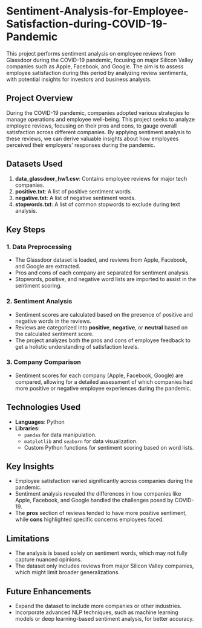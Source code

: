 # Sentiment-Analysis-for-Employee-Satisfaction-during-COVID-19-Pandemic

This project performs sentiment analysis on employee reviews from Glassdoor during the COVID-19 pandemic, focusing on major Silicon Valley companies such as Apple, Facebook, and Google. The aim is to assess employee satisfaction during this period by analyzing review sentiments, with potential insights for investors and business analysts.

## Project Overview

During the COVID-19 pandemic, companies adopted various strategies to manage operations and employee well-being. This project seeks to analyze employee reviews, focusing on their pros and cons, to gauge overall satisfaction across different companies. By applying sentiment analysis to these reviews, we can derive valuable insights about how employees perceived their employers' responses during the pandemic.

## Datasets Used
1. **data_glassdoor_hw1.csv**: Contains employee reviews for major tech companies.
2. **positive.txt**: A list of positive sentiment words.
3. **negative.txt**: A list of negative sentiment words.
4. **stopwords.txt**: A list of common stopwords to exclude during text analysis.

## Key Steps

### 1. Data Preprocessing
- The Glassdoor dataset is loaded, and reviews from Apple, Facebook, and Google are extracted.
- Pros and cons of each company are separated for sentiment analysis.
- Stopwords, positive, and negative word lists are imported to assist in the sentiment scoring.

### 2. Sentiment Analysis
- Sentiment scores are calculated based on the presence of positive and negative words in the reviews.
- Reviews are categorized into **positive**, **negative**, or **neutral** based on the calculated sentiment score.
- The project analyzes both the pros and cons of employee feedback to get a holistic understanding of satisfaction levels.

### 3. Company Comparison
- Sentiment scores for each company (Apple, Facebook, Google) are compared, allowing for a detailed assessment of which companies had more positive or negative employee experiences during the pandemic.

## Technologies Used
- **Languages**: Python
- **Libraries**:
  - `pandas` for data manipulation.
  - `matplotlib` and `seaborn` for data visualization.
  - Custom Python functions for sentiment scoring based on word lists.

## Key Insights
- Employee satisfaction varied significantly across companies during the pandemic.
- Sentiment analysis revealed the differences in how companies like Apple, Facebook, and Google handled the challenges posed by COVID-19.
- The **pros** section of reviews tended to have more positive sentiment, while **cons** highlighted specific concerns employees faced.

## Limitations
- The analysis is based solely on sentiment words, which may not fully capture nuanced opinions.
- The dataset only includes reviews from major Silicon Valley companies, which might limit broader generalizations.

## Future Enhancements
- Expand the dataset to include more companies or other industries.
- Incorporate advanced NLP techniques, such as machine learning models or deep learning-based sentiment analysis, for better accuracy.
